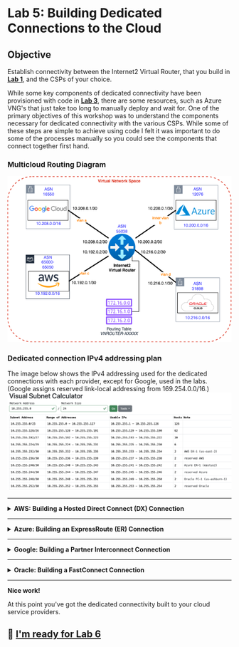 # Lab 5: Building Dedicated Connections to the Cloud

## Objective

Establish connectivity between the Internet2 Virtual Router, that you build in **[Lab 1](lab1.md)**, and the CSPs of your choice.

While some key components of dedicated connectivity have been provisioned with code in **[Lab 3](lab3.md)**, there are some resources, such as Azure VNG's that just take too long to manually deploy and wait for. One of the primary objectives of this workshop was to understand the components necessary for dedicated connectivity with the various CSPs. While some of these steps are simple to achieve using code I felt it was important to do some of the processes manually so you could see the components that connect together first hand.

### Multicloud Routing Diagram

![Multicloud routing diagram](files/multicloud.png)

### Dedicated connection IPv4 addressing plan

The image below shows the IPv4 addressing used for the dedicated connections with each provider, except for Google, used in the labs. (Google assigns reserved link-local addressing from 169.254.0.0/16.)
![Dedicated Connection Addressing](files/connection_addressing.png)

---

<details>
<summary><b>AWS: Building a Hosted Direct Connect (DX) Connection</b></summary>

### Step 1: Starting in the Internet2 Insight Console

1. Navigate to your Virtual Network Space (VNS) from [Lab 1](lab1.md)
2. Find the Virtual Router you created in Lab 1.
3. Select **`Add Peering using AWS Direct Connect`**.
![AWS peering](files/i2cc_aws_peering.png)
4. In the **Create Peering** window fill in the details:
   - Enter your **AWS Account ID**.
   - **Region** select **`US East (N. Virginia)`**.
   - Select an **Interface** by clicking on one to highlight it.
   - **VLAN ID** use the **`Auto`** button to pick the next available VLAN ID _(Note the VLAN ID, you'll need the VLAN ID later)_.
   - **Max Bandwidth** select **`50 Mb/s`**.
   - **Internet2 IPv4 Address** enter **`10.255.255.234`** and for the prefix enter **`30`**.
   - **Peer IPv4 Address** enter **`10.255.255.233`**.
   - **AWS ASN** enter **`65001`**.
   - **BGP Authentication Key** enter **`some_secret`**. _(**Note:** If you don't provide a key here AWS will and you will need to edit this connection to enter the AWS provided BGP Authentication key before BGP will come up.)_
   - **MTU** at 1500 for our lab.
   - _(Optional)_ For the **Remote Name** you can enter a unique name.
   - _(Optional)_ Enter some details for the **Notes**.
   - Set the **Authoring State** to **`Live`**. (Let's Go! This isn't production! :rocket:) ![AWS Peering Connection](files/i2cc_aws_peering_2.png)
5. Press **`Save`**.

### Step 2: Accept the Direct Connect Connection

From within the AWS Console:

1. Search for **Direct Connect**.
2. Select the new connection and pick **`View details`**.
3. On the next screen select **`Accept`** for the connection. _(This will take a few minutes)_

### Step 3: Configure AWS Direct Connect Gateway with a Transit VIF

After the connection shows as available:

1. Select **`Virtual Interfaces`** in the left side bar.
2. Select **`Create virtual interface`**.
3. Select **`Transit`** under the **Virtual interface type**.
4. Enter a Virtual interface name like **`tvif-1`**.
5. In the **Connection** pull down select the DX Connection we accepted above :arrow_up:.
6. In the **Direct Connect gateway** pull down select **`dxgw-i2lab`**.
7. Enter the **VLAN ID** you choose in the Insight Console for the next connection.
8. Enter **`55038`** for the **BGP ASN** (of the Internet2 Virtual Router).
9. Expand the **Additional settings** section.
10. Enter **`10.255.255.234/30`** for **Your router peer ip**.
11. Enter **`10.255.255.233/30`** for **Amazon router peer IP**.
12. Enter **`some_secret`** for the **BGP authentication key**.
13. Select **``Create virtual interface``**.

> **Note:** It typically take a while for the peering state and BGP status to show available. There must be a health check that periodically updates this status.
>![AWS DXGW Peering](files/aws_dxgw_peering.png)

### Step 4: Associate the TGW with the DXGW

Now that you built the DX connection and the DXGW peering we need to associate the Transit Gateway to the Direct Connect Gateway.

1. Select **`Transit Gateway`** from the left sidebar.
2. Select the transit gateway and press **`View details`**.
3. Press the orange **`Associate Direct Connect gateway`** button.
4. Under Association settings/Direct Connect gateways select **`dxgw-i2lab`**.
5. Under **Allowed prefixes** enter **`10.192.0.0/16`**,**`10.192.1.0/24`**, and **`10.192.0.240/28`**.
6. Press the orange **`Associate Direct Connect gateway`** button.

> **Note:** This take a good long while, go ahead and move on to the next step and check back periodically.

### Step 5: Attach the TGW with the i2lab VPC

The final step for the AWS connectivity in this lab is to attach the transit gateway with the `i2lab` VPC.

1. In the AWS Console search or navigate to the [VPC service](https://us-east-1.console.aws.amazon.com/vpcconsole/home?region=us-east-1#Home:).
2. In the left side bar find the Transit Gateway section and select `Transit gateway attachments`.
3. Press the orange **`Create transit gateway attachment`** button.
4. Enter **`tgw-att-1`** for the **Name tag**.
5. Select the transit gateway in the **Transit gateway ID** pull down.
6. Make sure the attachment type is set to **VPC**.
7. Under the VPC attachment section, select the VPC in the **VPC ID** pull down menu.
8. Under the Subnet IDs pull down select the subnet that include the name **`tgw-i2lab`**.
9. Press the orange **`Create transit gateway attachment`** button.

![Transit Gateway Attachment](files/tgw-att-1.png)

> **Note:** This take a good long while, go ahead and move on to the next step and check back periodically.

</details>

---

<details>
<summary><b>Azure: Building an ExpressRoute (ER) Connection</b></summary>

### Step 1: Create ExpressRoute circuit

The process of building ExpressRoute connections from Azure to Internet2 Insight Console begin in the [Azure Portal](https://portal.azure.com/#browse/Microsoft.Network%2FexpressRouteCircuits).

1. Navigate to the [Azure ExpressRoute service](https://portal.azure.com/#browse/Microsoft.Network%2FexpressRouteCircuits).
2. Press **`Create ExpressRoute circuit`**.
3. Fill in the configuration details:
   - Choose your **Subscription**.
   - **Resource group** choose **`i2lab-rg`**.
   - **Resiliency** select **`Standard Resiliency`**.
   - **Region** select **`East US 2`**.
   - **Circuit Name** enter **`i2cc-lab`** or similar.
   - **Port type** select **`Provider`**.
   - **Peering location** search **`Washington DC`**.
   - **Provider** select **`Internet2`**.
   - **Bandwidth** select **`50Mbps`**.
   - Leave **SKU** and **Billing model** set to the defaults of **`Standard`** and **`Metered`**. ![Create ExpressRoute](files/create_expressroute.png)
4. Press **`Review + create`**.
5. On the next screen press **`Create`**.
6. This will take a minute or two but when it finished you can press **`Go to resource`**.
7. Under the new ExpressRoute resource you need the **`Service Key`** for Step 2, go ahead and `copy to clipboard`.

### Step 2: Create the ExpressRoute Provisioning Request

This portion of the circuit creation happens in the Internet2 [Insight Console](https://console.internet2.edu/#/vn/list).

1. Navigate to your Virtual Network Space (VNS) from [Lab 1](lab1.md).
2. Find the Virtual Router you created in Lab 1.
3. Select **`Add Peering using Azure ExpressRoute`**.
![Azure peering](files/i2cc_azure_peering.png)
4. Fill in the details:
   - **`Service Key`** from Step 1 above.
   - **`VLAN ID`**. _(Any ID will do for our lab.)_
   - **Internet2 IPv4 Address** enter **`10.255.255.242`**.
   - **IPv4 Prefix Length** enter **`30`**.
   - **Peer IPv4 Address** enter **`10.255.255.241`**.
   - Leave BFD **Enabled**.
   - _(Optional)_ Change the **Remote Name**.
   - _(Optional)_ Input some notes about the connection.
   - Set the **Authoring State** to **`Live`** and live dangerously!
![Azure Peering Connection](files/i2cc_azure_peering_2.png)
5. Press **`Save`**.

> **NOTE:** ExpressRoute service provides a second circuit for redundancy but we'll skip configuring that for the lab.

### Step 3: Create Connection from VPN Gateway (VNG) to ExpressRoute

Using the Terraform plan in Lab 3 we already created a VNG resource named **`i2lab-vng`** and public IP address for that service. Creating a VNG takes quite some time and was the primary motivators in using code to spin up some base resources.

1. Navigate or search for the **`i2lab-vng`** resource or [VNG service](https://portal.azure.com/#view/Microsoft_Azure_HybridNetworking/CreateConnectionBladeV2).
2. In the left menu bar for the **`i2lab-vng`** resource find Settings>Connections.
3. Press **`+ Add`** to start the connection creation.
4. For **Connection type** select **`ExpressRoute`**.
5. Press **`Review + create`**.
6. ...... MORE DETAILS HERE
7. ..... MORE DETAILS NEEDED
8. ...Waiting on IC to get fixed before I can continue...

</details>

---

<details>
<summary><b>Google: Building a Partner Interconnect Connection</b></summary>

The process of building a Partner Interconnect starts in the [Google Cloud Console](https://console.cloud.google.com/hybrid/interconnects/).

Create a VLAN attachment for a Partner Interconnect connection. This step generates a pairing key that you use in Internet2 Insight Console. The pairing key is a unique key that lets a service provider identify and connect to your Virtual Private Cloud (VPC) network and associated Cloud Router. The Internet2 Console requires this key to complete the configuration of your VLAN attachment.

### Step 1: Create the Interconnect attachment

In the Google Cloud Console:

1. Use the menu to navigate to **Network Connectivity > Interconnect**.
2. Press **`Create VLAN attachments`**.
3. Select **`Partner Interconnect connection`**.
4. In the Encrypt interconnect section, select **`Set up unencrypted Interconnect`**.
5. Press **`Continue`**.
6. On the next screen select **`I already have a service provider`**.
7. Fill in the **Add VLAN attachments** form:
   - **Redundancy** select **`Create a single VLAN`** and press **`Continue`** in the pop up message box.
   - **Network** select **`i2lab-vpc`**.
   - **Region** select **`us-east4 (North Virginia)`**.
   - **Cloud Router** select **`cr-i2lab`**.
   - **VLAN attachment name** enter **`i2cc-vlan`** or similar.
   - _(Optional)_ **Description**
   - **IP stack type** select **`IPv4 (single-stack)`**.
   - **Maximum transmission unit (MTU)** choose **`1460`**. _(Matches our prebuilt environment.)_ ![Add VLAN attachment](files/gc_vlan_attachment.png)

8. Press **`Create`**. _(Sometimes this action can take a minute or two to complete.)_
9. After creation is complete, **copy the pairing key**. _(You will use these keys in the Internet2 Insight Console when you create the Google Partner Interconnect Connection.)_
![Pairing keys](files/gc_pairing_key.png)
10. **Pre-activate these VLAN attachments** by selecting **`Enable`**.
11. In the pop-up window choose **`I UNDERSTAND,PRE-ACTIVATE`**.

### Step 2: Create the Internet2 Interconnect to Google Cloud

1. Navigate to your Virtual Network Space (VNS) from [Lab 1](lab1.md).
2. Find the Virtual Router you created in Lab 1.
3. Select **`Add Peering using Google Cloud Partner Interconnect`**.
4. Enter the connection details:
   - **Pairing Key** from the Google Cloud Console in Step 1 above.
   - **Region** select **`Equinix DC1-DC15, DC21 - Ashburn`**.
   - Choose an **Interface** that has bandwidth available.
   - **VLAN ID** use the **`Auto`** button to pick the next available VLAN ID.
   - **Max Bandwidth** select **`50 Mb/s`**.
   - **IP Addressing** You can complete skip the IP Addressing for the Internet2 and Peer. _(This just gets overridden by Google.)_
   - **Peer ASN** enter **`16550`**.
   - _(Optional)_ For the **BGP Authentication Key** enter **`some_secret`**. _(If you set one in the Google Console you'll need to match it here or BGP won't come up.)_
   - _(Optional)_ For the **Remote Name** you can enter a unique name.
   - _(Optional)_ Enter some details for the **Notes**.
   - Set the **Authoring State** to **`Live`** and live dangerously!
![Google Peering Connection](files/i2cc_gc_peering.png)
1. Press **`Save`**.

</details>

---

<details>
<summary><b>Oracle: Building a FastConnect Connection</b></summary>

### Step 1: Create the FastConnect Connection-

Start in the Oracle Console

1. Search or navigate to the [FastConnect service](https://cloud.oracle.com/networking/fast-connect).
2. Press **`Create FastConnect`**
3. Choose **FastConnect Partner** and **Single virtual circuit** for the connection type and redundancy level.
![Create FastConnect](files/oci_create_fc.png)
4. Press **`Next`** to continue.
5. Fill in virtual connection details:
   - **Name** enter a name for the connection (e.g., **`i2lab-i2cc`**).
   - **Compartment** select the compartment you created in **[Lab 3](lab3.md)** (e.g., **`i2lab`**).
   - **Partner** search for **`Internet2: Internet2 L3`**.
   - **Virtual circuit type** choose **`Private Circuit`**.
   - **Traffic** choose **`All traffic`**.
   - **Dynamic routing gateway** choose **`drg-i2lab`**.
   - **Provisioned Bandwidth** select **`1Gbps`**.
![FastConnect settings](files/oci_fc.png)
6. Press **`Create`**.
7. Wait for the Oracle console page to refresh and show the new circuit.
8. Select the new circuit and find the **`OCID`** for connection. Copy this value you need it for Step 2.

### Step 2: Create the FastConnect connection in Insight Console

From Internet2 Insight Console

1. Navigate to your Virtual Network Space (VNS) from [Lab 1](lab1.md).
2. Find the Virtual Router you created in Lab 1.
3. Select **`Add Peering using OCI FastConnect`**.
4. Enter the connection details:
   - **FastConnect OCID** paste the **`OCID`** from Step 1.
   - **Interface** > Filter by Region select **`US East (Ashburn)`**.
   - **Interface** > choose an available **Interface**.
   - **VLAN ID** use the **`Auto`** button to pick the next available VLAN ID.
   - **Max Bandwidth** choose **`1 GB/s`**.
   - **Internet2 IPv4 Address** enter **`10.255.255.250`** and for the prefix enter **`30`**.
   - **Peer IPv4 Address** enter **`10.255.255.249`**.
   - **BGP Authentication Key** enter **`some_secret`**.
   - **MTU** at 1500 for our lab.
   - _(Optional)_ **Remote Name** leave as is or modify.
   - _(Optional)_ **Notes** enter details about the connection.
   - Set the **Authoring State** to **`Live`**. (Let's Go! This isn't production! :rocket:)

![FastConnect Peering Details](files/i2cc_oci_peering.png)
5. Press **`Save`**.

</details>

---

**Nice work!**

At this point you've got the dedicated connectivity built to your cloud service providers. 

## :rocket: [I'm ready for Lab 6](lab6.md)

